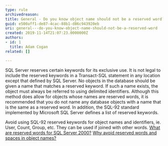 ```yaml
---
type: rule
archivedreason: 
title: General - Do you know object name should not be a reserved word?
guid: e500aff1-de87-4cac-88b1-d86c943920eb
uri: general---do-you-know-object-name-should-not-be-a-reserved-word
created: 2019-11-14T21:07:23.0000000Z
authors:
- id: 1
  title: Adam Cogan
related: []

---
```


SQL Server reserves certain keywords for its exclusive use. It is not legal to include the reserved keywords in a Transact-SQL statement in any location except that defined by SQL Server. No objects in the database should be given a name that matches a reserved keyword. If such a name exists, the object must always be referred to using delimited identifiers. Although this method does allow for objects whose names are reserved words, it is recommended that you do not name any database objects with a name that is the same as a reserved word. In addition, the SQL-92 standard implemented by Microsoft SQL Server defines a list of reserved keywords.

<!--endintro-->

Avoid using SQL-92 reserved keywords for object names and identifiers, ie. User, Count, Group, etc. They can be used if joined with other words.
[What are reserved words for SQL Server 2000?](https&#58;//www.ssw.com.au/ssw/KB/KB.asp?KBID=Q931371)
[Why avoid reserved words and spaces in object names?](https&#58;//www.ssw.com.au/ssw/KB/KB.asp?KBID=Q1620415)
